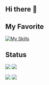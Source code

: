## Hi there 👋
<p><h2>My Favorite</h2></p>

[![My Skills](https://skillicons.dev/icons?i=linux,html,css,go,c,cpp,py,vscode)](https://skillicons.dev)


<p><h2>Status</h2></p>

![](http://github-profile-summary-cards.vercel.app/api/cards/repos-per-language?username=Yuichang&theme=default) 
![](http://github-profile-summary-cards.vercel.app/api/cards/most-commit-language?username=Yuichang&theme=default) 

![](http://github-profile-summary-cards.vercel.app/api/cards/productive-time?username=Yuichang&theme=default&utcOffset=8) 
![](http://github-profile-summary-cards.vercel.app/api/cards/stats?username=Yuichang&theme=default) 


<!--
**Yuichang/Yuichang** is a ✨ _special_ ✨ repository because its `README.md` (this file) appears on your GitHub profile.

Here are some ideas to get you started:

- 🔭 I’m currently working on ...
- 🌱 I’m currently learning ...
- 👯 I’m looking to collaborate on ...
- 🤔 I’m looking for help with ...
- 💬 Ask me about ...
- 📫 How to reach me: ...
- 😄 Pronouns: ...
- ⚡ Fun fact: ...
-->
